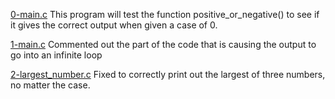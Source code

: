 [0-main.c](./0-main.c)
This program will test the function positive_or_negative() to see if it gives the correct output when given a case of 0.

[1-main.c](./1-main.c)
Commented out the part of the code that is causing the output to go into an infinite loop

[2-largest_number.c](./2-largest_number.c)
Fixed to correctly print out the largest of three numbers, no matter the case.


